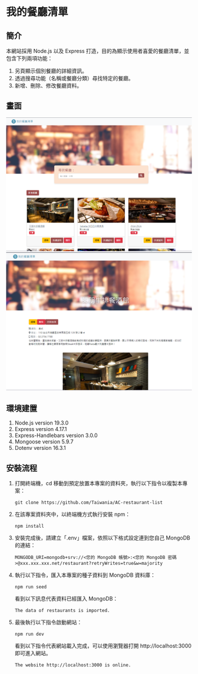 # 我的餐廳清單

## 簡介
本網站採用 Node.js 以及 Express 打造，目的為顯示使用者喜愛的餐廳清單，並包含下列兩項功能：
1. 另頁顯示個別餐廳的詳細資訊。
2. 透過搜尋功能（名稱或餐廳分類）尋找特定的餐廳。
3. 新增、刪除、修改餐廳資料。

## 畫面
![主畫面](./screenshots/index.png)
![餐廳詳細資訊](./screenshots/detail.png)

## 環境建置
1.  Node.js version 19.3.0
2.  Express version 4.17.1
3.  Express-Handlebars version 3.0.0
4.  Mongoose version 5.9.7
5.  Dotenv version 16.3.1

## 安裝流程
1.  打開終端機，cd 移動到預定放置本專案的資料夾，執行以下指令以複製本專案：
   
    ```
    git clone https://github.com/Taiwania/AC-restaurant-list
    ```

2.  在該專案資料夾中，以終端機方式執行安裝 npm：
    
    ```
    npm install
    ```

3.  安裝完成後，請建立「.env」檔案，依照以下格式設定連到您自己 MongoDB 的連結：

    ```
    MONGODB_URI=mongodb+srv://<您的 MongoDB 帳號>:<您的 MongoDB 密碼>@xxx.xxx.xxx.net/restaurant?retryWrites=true&w=majority
    ```

4.  執行以下指令，匯入本專案的種子資料到 MongoDB 資料庫：

    ```
    npm run seed
    ```

    看到以下訊息代表資料已經匯入 MongoDB：

    ```
    The data of restaurants is imported.
    ```

5.  最後執行以下指令啟動網站：

    ```
    npm run dev
    ```

    看到以下指令代表網站載入完成，可以使用瀏覽器打開 http://localhost:3000 即可進入網站。

    ```
    The website http://localhost:3000 is online.
    ```